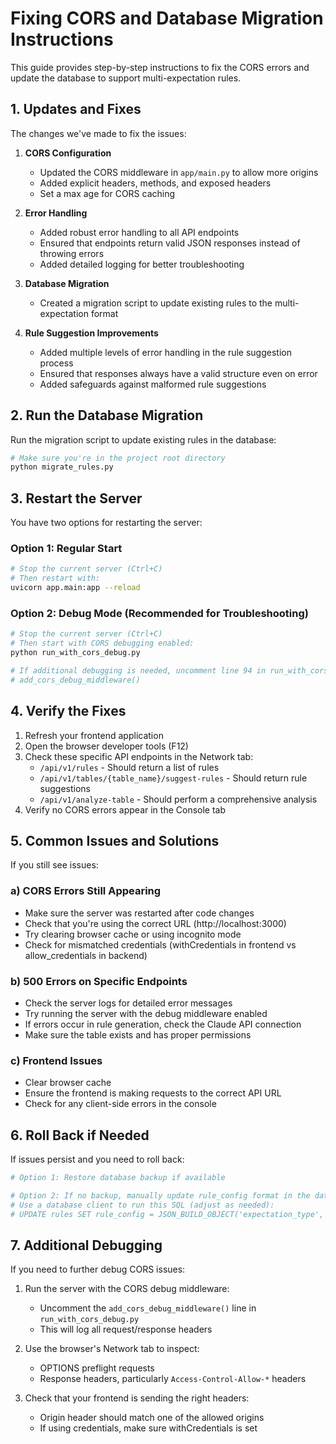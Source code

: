 # Fixing CORS and Database Migration Instructions

This guide provides step-by-step instructions to fix the CORS errors and update the database to support multi-expectation rules.

## 1. Updates and Fixes

The changes we've made to fix the issues:

1. **CORS Configuration**
   - Updated the CORS middleware in `app/main.py` to allow more origins
   - Added explicit headers, methods, and exposed headers
   - Set a max age for CORS caching

2. **Error Handling**
   - Added robust error handling to all API endpoints
   - Ensured that endpoints return valid JSON responses instead of throwing errors
   - Added detailed logging for better troubleshooting

3. **Database Migration**
   - Created a migration script to update existing rules to the multi-expectation format

4. **Rule Suggestion Improvements**
   - Added multiple levels of error handling in the rule suggestion process
   - Ensured that responses always have a valid structure even on error
   - Added safeguards against malformed rule suggestions

## 2. Run the Database Migration

Run the migration script to update existing rules in the database:

```bash
# Make sure you're in the project root directory
python migrate_rules.py
```

## 3. Restart the Server

You have two options for restarting the server:

### Option 1: Regular Start
```bash
# Stop the current server (Ctrl+C)
# Then restart with:
uvicorn app.main:app --reload
```

### Option 2: Debug Mode (Recommended for Troubleshooting)
```bash
# Stop the current server (Ctrl+C)
# Then start with CORS debugging enabled:
python run_with_cors_debug.py

# If additional debugging is needed, uncomment line 94 in run_with_cors_debug.py:
# add_cors_debug_middleware()
```

## 4. Verify the Fixes

1. Refresh your frontend application
2. Open the browser developer tools (F12)
3. Check these specific API endpoints in the Network tab:
   - `/api/v1/rules` - Should return a list of rules
   - `/api/v1/tables/{table_name}/suggest-rules` - Should return rule suggestions
   - `/api/v1/analyze-table` - Should perform a comprehensive analysis
4. Verify no CORS errors appear in the Console tab

## 5. Common Issues and Solutions

If you still see issues:

### a) CORS Errors Still Appearing
- Make sure the server was restarted after code changes
- Check that you're using the correct URL (http://localhost:3000)
- Try clearing browser cache or using incognito mode
- Check for mismatched credentials (withCredentials in frontend vs allow_credentials in backend)

### b) 500 Errors on Specific Endpoints
- Check the server logs for detailed error messages
- Try running the server with the debug middleware enabled
- If errors occur in rule generation, check the Claude API connection
- Make sure the table exists and has proper permissions

### c) Frontend Issues
- Clear browser cache
- Ensure the frontend is making requests to the correct API URL
- Check for any client-side errors in the console

## 6. Roll Back if Needed

If issues persist and you need to roll back:

```bash
# Option 1: Restore database backup if available

# Option 2: If no backup, manually update rule_config format in the database
# Use a database client to run this SQL (adjust as needed):
# UPDATE rules SET rule_config = JSON_BUILD_OBJECT('expectation_type', rule_config->>'expectation_type', 'kwargs', rule_config->'kwargs');
```

## 7. Additional Debugging

If you need to further debug CORS issues:

1. Run the server with the CORS debug middleware:
   - Uncomment the `add_cors_debug_middleware()` line in `run_with_cors_debug.py`
   - This will log all request/response headers

2. Use the browser's Network tab to inspect:
   - OPTIONS preflight requests
   - Response headers, particularly `Access-Control-Allow-*` headers

3. Check that your frontend is sending the right headers:
   - Origin header should match one of the allowed origins
   - If using credentials, make sure withCredentials is set 